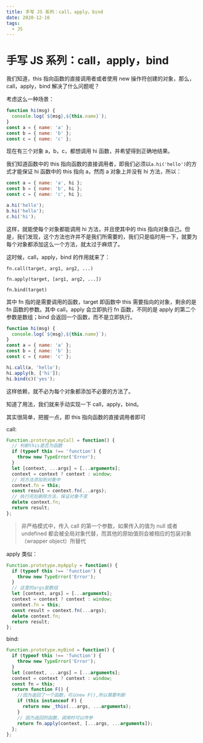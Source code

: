 ```yaml
---
title: 手写 JS 系列：call，apply，bind
date: 2020-12-16
tags:
  - JS
---
```


# 手写 JS 系列：call，apply，bind

我们知道，this 指向函数的直接调用者或者使用 new 操作符创建的对象，那么，call，apply，bind 解决了什么问题呢？

考虑这么一种场景：

```js
function hi(msg) {
  console.log(`${msg},${this.name}`);
}
const a = { name: 'a' };
const b = { name: 'b' };
const c = { name: 'c' };
```

现在有三个对象 a，b，c，都想调用 hi 函数，并希望得到正确地结果。

我们知道函数中的 this 指向函数的直接调用者，即我们必须以`a.hi('hello')`的方式才能保证 hi 函数中的 this 指向 a，然而 a 对象上并没有 hi 方法，所以：

```js
const a = { name: 'a', hi };
const b = { name: 'b', hi };
const c = { name: 'c', hi };

a.hi('hello');
b.hi('hello');
c.hi('hi');
```

这样，就能使每个对象都能调用 hi 方法，并且使其中的 this 指向对象自己。但是，我们发现，这个方法也许并不是我们所需要的，我们只是临时用一下，就要为每个对象都添加这么一个方法，就太过于麻烦了。

这时候，call，apply，bind 的作用就来了：

`fn.call(target, arg1, arg2, ...)`

`fn.apply(target, [arg1, arg2, ...])`

`fn.bind(target)`

其中 fn 指的是需要调用的函数，target 即函数中 this 需要指向的对象，剩余的是 fn 函数的参数。其中 call，apply 会立即执行 fn 函数，不同的是 apply 的第二个参数是数组；bind 会返回一个函数，而不是立即执行。

```js
function hi(msg) {
  console.log(`${msg},${this.name}`);
}
const a = { name: 'a' };
const b = { name: 'b' };
const c = { name: 'c' };

hi.call(a, 'hello');
hi.apply(b, ['hi']);
hi.bind(c)('yes');
```

这样依赖，就不必为每个对象都添加不必要的方法了。

知道了用法，我们就来手动实现一下 call，apply，bind。

其实很简单，把握一点，即 this 指向函数的直接调用者即可

call:

```js
Function.prototype.myCall = function() {
  // 判断this是否为函数
  if (typeof this !== 'function') {
    throw new TypeError('Error');
  }
  let [context, ...args] = [...arguments];
  context = context ? context : window;
  // 将方法添加到对象中
  context.fn = this;
  const result = context.fn(...args);
  // 执行完后删除方法，保证对象不变
  delete context.fn;
  return result;
};
```

> 非严格模式中，传入 call 的第一个参数，如果传入的值为 null 或者 undefined 都会被全局对象代替，而其他的原始值则会被相应的包装对象（wrapper object）所替代

apply 类似：

```js
Function.prototype.myApply = function() {
  if (typeof this !== 'function') {
    throw new TypeError('Error');
  }
  // 这里的args是数组
  let [context, args] = [...arguments];
  context = context ? context : window;
  context.fn = this;
  const result = context.fn(...args);
  delete context.fn;
  return result;
};
```

bind:

```js
Function.prototype.myBind = function() {
  if (typeof this !== 'function') {
    throw new TypeError('Error');
  }
  let [context, ...args] = [...arguments];
  context = context ? context : window;
  const fn = this;
  return function F() {
    //因为返回了一个函数，可以new F(),所以需要判断
    if (this instanceof F) {
      return new _this(...args, ...arguments);
    }
    // 因为返回的函数，调用时可以传参
    return fn.apply(context, [...args, ...arguments]);
  };
};
```
